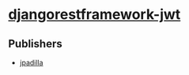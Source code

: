 # [djangorestframework-jwt](https://pypi.org/project/djangorestframework-jwt)



## Publishers
- [jpadilla](https://pypi.org/user/jpadilla)

